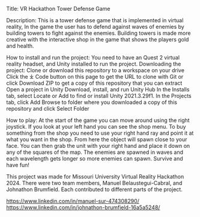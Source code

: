 Title: VR Hackathon Tower Defense Game

Description: This is a tower defense game that is implemented in virtual reality, In the game the user has to defend against waves of enemies by building towers to fight against the enemies. Building towers is made more creative with the interactive shop in the game that shows the players gold and health.

How to install and run the project: You need to have an Quest 2 virtual reality headset, and Unity installed to run the project. 
Downloading the project:
Clone or download this repository to a workspace on your drive
Click the ⤓ Code button on this page to get the URL to clone with Git or click Download ZIP to get a copy of this repository that you can extract
Open a project in Unity
Download, install, and run Unity Hub
In the Installs tab, select Locate or Add to find or install Unity 2021.3.29f1. 
In the Projects tab, click Add
Browse to folder where you downloaded a copy of this repository and click Select Folder

 
How to play: At the start of the game you can move around using the right joystick. If you look at your left hand you can see the shop menu. To buy something from the shop you need to use your right hand ray and point it at what you want in the shop. From here the object will spawn close to your face. You can then grab the unit with your right hand and place it down on any of the squares of the map. The enemies are spawned in waves and each wavelength gets longer so more enemies can spawn. Survive and have fun!

This project was made for Missouri University Virtual Reality Hackathon 2024. There were two team members, Manuel Belaustegui-Cabral, and Johnathon Brumfield. Each contributed to different parts of the project. 

https://www.linkedin.com/in/manuel-sur-474308290/ 
https://www.linkedin.com/in/johnathon-brumfield-16a5a5248/  
